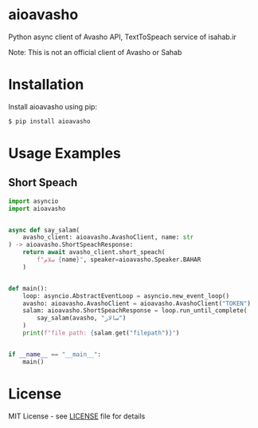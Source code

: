 # aioavasho
Python async client of Avasho API, TextToSpeach service of isahab.ir

Note: This is not an official client of Avasho or Sahab

# Installation
Install aioavasho using pip:
```bash
$ pip install aioavasho
```

# Usage Examples
## Short Speach
```python
import asyncio
import aioavasho


async def say_salam(
    avasho_client: aioavasho.AvashoClient, name: str
) -> aioavasho.ShortSpeachResponse:
    return await avasho_client.short_speach(
        f"سلام {name}", speaker=aioavasho.Speaker.BAHAR
    )


def main():
    loop: asyncio.AbstractEventLoop = asyncio.new_event_loop()
    avasho: aioavasho.AvashoClient = aioavasho.AvashoClient("TOKEN")
    salam: aioavasho.ShortSpeachResponse = loop.run_until_complete(
        say_salam(avasho, "سالار")
    )
    print(f"file path: {salam.get("filepath")}")


if __name__ == "__main__":
    main()
```

# License
MIT License - see [LICENSE](LICENSE) file for details
